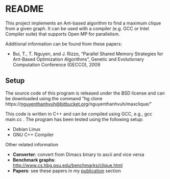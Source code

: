 # README #
This project implements an Ant-based algorithm to find a maximum clique from a given graph. It can be used with a compiler (e.g. GCC or Intel Compiler suite) that supports Open MP for parallelism.

Additional information can be found from these papers: 
* Bui, T., T. Nguyen, and J. Rizzo, “Parallel Shared Memory Strategies for Ant-Based Optimization Algorithms”, Genetic and Evolutionary Computation Conference (GECCO), 2009


## Setup ##
The source code of this program is released under the BSD license and can be downloaded using the command "hg clone https://nguyenthanhvuh@bitbucket.org/nguyenthanhvuh/maxclique/"

This code is written in C++ and can be compiled using GCC, e.g., gcc main.cc .
The program has been tested using the following setup:
* Debian Linux
* GNU C++ Compiler


Other related information
* **Converter**: convert from Dimacs binary to ascii and vice versa
* **Benchmark graphs**: http://www.cs.hbg.psu.edu/benchmarks/clique.html
* **Papers**: see these papers in my [publication](http://cs.unm.edu/~tnguyen/) section

